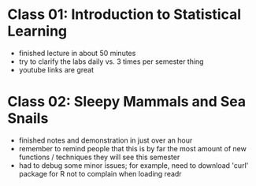 # Class 01: Introduction to Statistical Learning

- finished lecture in about 50 minutes
- try to clarify the labs daily vs. 3 times per semester thing
- youtube links are great

# Class 02: Sleepy Mammals and Sea Snails

- finished notes and demonstration in just over an hour
- remember to remind people that this is by far the most
amount of new functions / techniques they will see this
semester
- had to debug some minor issues; for example, need to
download 'curl' package for R not to complain when loading
readr



